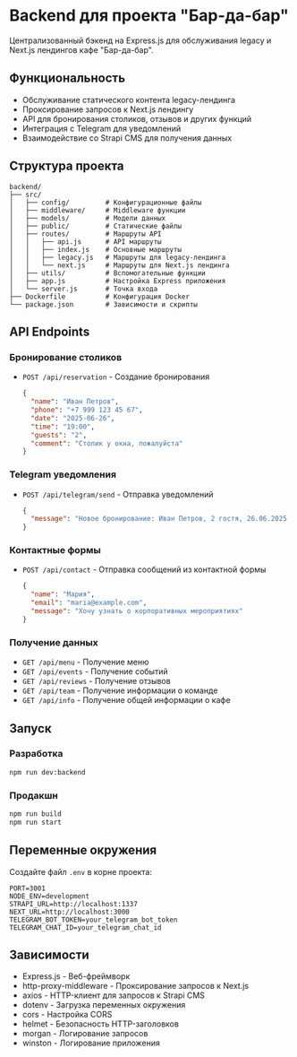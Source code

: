 # Backend для проекта "Бар-да-бар"

Централизованный бэкенд на Express.js для обслуживания legacy и Next.js лендингов кафе "Бар-да-бар".

## Функциональность

- Обслуживание статического контента legacy-лендинга
- Проксирование запросов к Next.js лендингу
- API для бронирования столиков, отзывов и других функций
- Интеграция с Telegram для уведомлений
- Взаимодействие со Strapi CMS для получения данных

## Структура проекта

```
backend/
├── src/
│   ├── config/         # Конфигурационные файлы
│   ├── middleware/     # Middleware функции
│   ├── models/         # Модели данных
│   ├── public/         # Статические файлы
│   ├── routes/         # Маршруты API
│   │   ├── api.js      # API маршруты
│   │   ├── index.js    # Основные маршруты
│   │   ├── legacy.js   # Маршруты для legacy-лендинга
│   │   └── next.js     # Маршруты для Next.js лендинга
│   ├── utils/          # Вспомогательные функции
│   ├── app.js          # Настройка Express приложения
│   └── server.js       # Точка входа
├── Dockerfile          # Конфигурация Docker
└── package.json        # Зависимости и скрипты
```

## API Endpoints

### Бронирование столиков

- `POST /api/reservation` - Создание бронирования
  ```json
  {
    "name": "Иван Петров",
    "phone": "+7 999 123 45 67",
    "date": "2025-06-26",
    "time": "19:00",
    "guests": "2",
    "comment": "Столик у окна, пожалуйста"
  }
  ```

### Telegram уведомления

- `POST /api/telegram/send` - Отправка уведомлений
  ```json
  {
    "message": "Новое бронирование: Иван Петров, 2 гостя, 26.06.2025 19:00"
  }
  ```

### Контактные формы

- `POST /api/contact` - Отправка сообщений из контактной формы
  ```json
  {
    "name": "Мария",
    "email": "maria@example.com",
    "message": "Хочу узнать о корпоративных мероприятиях"
  }
  ```

### Получение данных

- `GET /api/menu` - Получение меню
- `GET /api/events` - Получение событий
- `GET /api/reviews` - Получение отзывов
- `GET /api/team` - Получение информации о команде
- `GET /api/info` - Получение общей информации о кафе

## Запуск

### Разработка

```bash
npm run dev:backend
```

### Продакшн

```bash
npm run build
npm run start
```

## Переменные окружения

Создайте файл `.env` в корне проекта:

```
PORT=3001
NODE_ENV=development
STRAPI_URL=http://localhost:1337
NEXT_URL=http://localhost:3000
TELEGRAM_BOT_TOKEN=your_telegram_bot_token
TELEGRAM_CHAT_ID=your_telegram_chat_id
```

## Зависимости

- Express.js - Веб-фреймворк
- http-proxy-middleware - Проксирование запросов к Next.js
- axios - HTTP-клиент для запросов к Strapi CMS
- dotenv - Загрузка переменных окружения
- cors - Настройка CORS
- helmet - Безопасность HTTP-заголовков
- morgan - Логирование запросов
- winston - Логирование приложения 